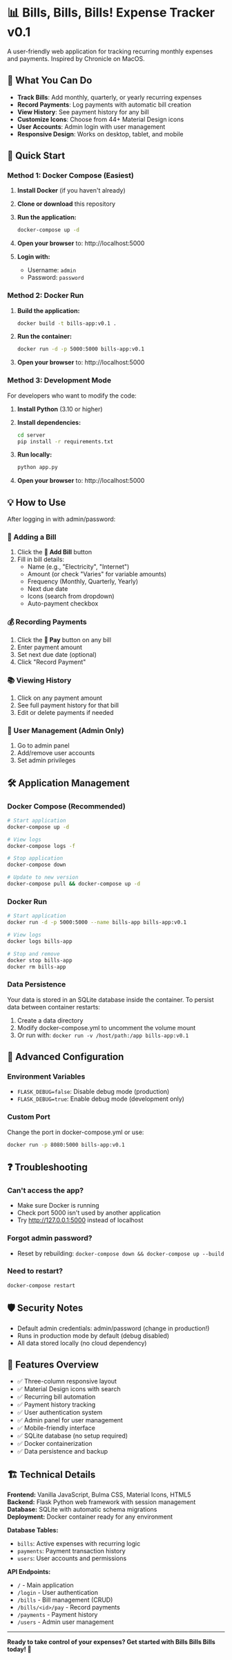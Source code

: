 # 📊 Bills, Bills, Bills! Expense Tracker v0.1

A user-friendly web application for tracking recurring monthly expenses and payments. Inspired by Chronicle on MacOS.

## 🎯 What You Can Do

- **Track Bills**: Add monthly, quarterly, or yearly recurring expenses
- **Record Payments**: Log payments with automatic bill creation
- **View History**: See payment history for any bill
- **Customize Icons**: Choose from 44+ Material Design icons
- **User Accounts**: Admin login with user management
- **Responsive Design**: Works on desktop, tablet, and mobile

## 🚀 Quick Start

### Method 1: Docker Compose (Easiest)

1. **Install Docker** (if you haven't already)
2. **Clone or download** this repository
3. **Run the application:**
   ```bash
   docker-compose up -d
   ```

4. **Open your browser** to: http://localhost:5000

5. **Login with:**
   - Username: `admin`
   - Password: `password`

### Method 2: Docker Run

1. **Build the application:**
   ```bash
   docker build -t bills-app:v0.1 .
   ```

2. **Run the container:**
   ```bash
   docker run -d -p 5000:5000 bills-app:v0.1
   ```

3. **Open your browser** to: http://localhost:5000

### Method 3: Development Mode

For developers who want to modify the code:

1. **Install Python** (3.10 or higher)
2. **Install dependencies:**
   ```bash
   cd server
   pip install -r requirements.txt
   ```

3. **Run locally:**
   ```bash
   python app.py
   ```

4. **Open your browser** to: http://localhost:5000

## 💡 How to Use

After logging in with admin/password:

### 📝 Adding a Bill
1. Click the **📝 Add Bill** button
2. Fill in bill details:
   - Name (e.g., "Electricity", "Internet")
   - Amount (or check "Varies" for variable amounts)
   - Frequency (Monthly, Quarterly, Yearly)
   - Next due date
   - Icons (search from dropdown)
   - Auto-payment checkbox

### 💰 Recording Payments
1. Click the **💸 Pay** button on any bill
2. Enter payment amount
3. Set next due date (optional)
4. Click "Record Payment"

### 📚 Viewing History
1. Click on any payment amount
2. See full payment history for that bill
3. Edit or delete payments if needed

### 👥 User Management (Admin Only)
1. Go to admin panel
2. Add/remove user accounts
3. Set admin privileges

## 🛠️ Application Management

### Docker Compose (Recommended)

```bash
# Start application
docker-compose up -d

# View logs
docker-compose logs -f

# Stop application
docker-compose down

# Update to new version
docker-compose pull && docker-compose up -d
```

### Docker Run

```bash
# Start application
docker run -d -p 5000:5000 --name bills-app bills-app:v0.1

# View logs
docker logs bills-app

# Stop and remove
docker stop bills-app
docker rm bills-app
```

### Data Persistence

Your data is stored in an SQLite database inside the container. To persist data between container restarts:

1. Create a data directory
2. Modify docker-compose.yml to uncomment the volume mount
3. Or run with: `docker run -v /host/path:/app bills-app:v0.1`

## 🔧 Advanced Configuration

### Environment Variables

- `FLASK_DEBUG=false`: Disable debug mode (production)
- `FLASK_DEBUG=true`: Enable debug mode (development only)

### Custom Port

Change the port in docker-compose.yml or use:
```bash
docker run -p 8080:5000 bills-app:v0.1
```

## ❓ Troubleshooting

### Can't access the app?
- Make sure Docker is running
- Check port 5000 isn't used by another application
- Try http://127.0.0.1:5000 instead of localhost

### Forgot admin password?
- Reset by rebuilding: `docker-compose down && docker-compose up --build`

### Need to restart?
```bash
docker-compose restart
```

## 🛡️ Security Notes

- Default admin credentials: admin/password (change in production!)
- Runs in production mode by default (debug disabled)
- All data stored locally (no cloud dependency)

## 📱 Features Overview

- ✅ Three-column responsive layout
- ✅ Material Design icons with search
- ✅ Recurring bill automation
- ✅ Payment history tracking
- ✅ User authentication system
- ✅ Admin panel for user management
- ✅ Mobile-friendly interface
- ✅ SQLite database (no setup required)
- ✅ Docker containerization
- ✅ Data persistence and backup

## 🏗️ Technical Details

**Frontend:** Vanilla JavaScript, Bulma CSS, Material Icons, HTML5  
**Backend:** Flask Python web framework with session management  
**Database:** SQLite with automatic schema migrations  
**Deployment:** Docker container ready for any environment  

**Database Tables:**
- `bills`: Active expenses with recurring logic
- `payments`: Payment transaction history
- `users`: User accounts and permissions

**API Endpoints:**
- `/` - Main application
- `/login` - User authentication
- `/bills` - Bill management (CRUD)
- `/bills/<id>/pay` - Record payments
- `/payments` - Payment history
- `/users` - Admin user management

---

**Ready to take control of your expenses? Get started with Bills Bills Bills today! 🎉**
